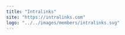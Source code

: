```yaml
---
title: "Intralinks"
site: "https://intralinks.com"
logo: "../../images/members/intralinks.svg"
---
```

